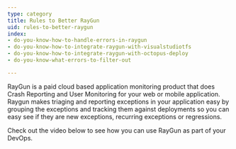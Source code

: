 ```yaml
---
type: category
title: Rules to Better RayGun
uid: rules-to-better-raygun
index:
- do-you-know-how-to-handle-errors-in-raygun
- do-you-know-how-to-integrate-raygun-with-visualstudiotfs
- do-you-know-how-to-integrate-raygun-with-octopus-deploy
- do-you-know-what-errors-to-filter-out

---
```




​​​​RayGun is a paid cloud based application monitoring product that does Crash Reporting and User Monitoring for your web or mobile application. Raygun makes triaging and reporting exceptions in your application easy by grouping the exceptions and tracking them against deployments so you can easy see if they are new exceptions, recurring exceptions or regressions.​

Check out the video below to see how you can use RayGun as part of your DevOps.​
​
​
 

​


